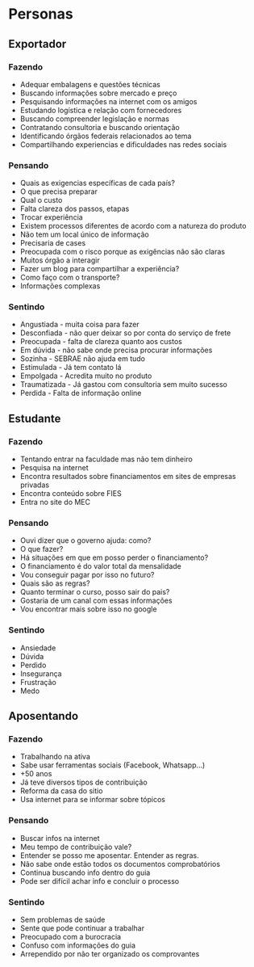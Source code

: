 Personas
====

Exportador
----

### Fazendo

* Adequar embalagens e questões técnicas
* Buscando informações sobre mercado e preço
* Pesquisando informações na internet com os amigos
* Estudando logística e relação com fornecedores
* Buscando compreender legislação e normas
* Contratando consultoria e buscando orientação
* Identificando órgãos federais relacionados ao tema
* Compartilhando experiencias e dificuldades nas redes sociais

### Pensando

* Quais as exigencias específicas de cada país?
* O que precisa preparar
* Qual o custo
* Falta clareza dos passos, etapas
* Trocar experiência
* Existem processos diferentes de acordo com a natureza do produto
* Não tem um local único de informação
* Precisaria de cases
* Preocupada com o risco porque as exigências não são claras
* Muitos órgão a interagir
* Fazer um blog para compartilhar a experiência?
* Como faço com o transporte?
* Informações complexas

### Sentindo

* Angustiada - muita coisa para fazer
* Desconfiada - não quer deixar so por conta do serviço de frete
* Preocupada - falta de clareza quanto aos custos
* Em dúvida - não sabe onde precisa procurar informações
* Sozinha - SEBRAE não ajuda em tudo
* Estimulada - Já tem contato lá
* Empolgada - Acredita muito no produto
* Traumatizada - Já gastou com consultoria sem muito sucesso
* Perdida - Falta de informação online

Estudante
----

### Fazendo

* Tentando entrar na faculdade mas não tem dinheiro
* Pesquisa na internet
* Encontra resultados sobre financiamentos em sites de empresas privadas
* Encontra conteúdo sobre FIES
* Entra no site do MEC

### Pensando

* Ouvi dizer que o governo ajuda: como?
* O que fazer?
* Há situações em que em posso perder o financiamento?
* O financiamento é do valor total da mensalidade
* Vou conseguir pagar por isso no futuro?
* Quais são as regras?
* Quanto terminar o curso, posso sair do pais?
* Gostaria de um canal com essas informações
* Vou encontrar mais sobre isso no google

### Sentindo

* Ansiedade
* Dúvida
* Perdido
* Insegurança
* Frustração
* Medo


Aposentando
----

### Fazendo

* Trabalhando na ativa
* Sabe usar ferramentas sociais (Facebook, Whatsapp...)
* +50 anos
* Já teve diversos tipos de contribuição
* Reforma da casa do sitio
* Usa internet para se informar sobre tópicos

### Pensando

* Buscar infos na internet
* Meu tempo de contribuição vale?
* Entender se posso me aposentar. Entender as regras.
* Não sabe onde estão todos os documentos comprobatórios
* Continua buscando info dentro do guia
* Pode ser difícil achar info e concluir o processo

### Sentindo

* Sem problemas de saúde
* Sente que pode continuar a trabalhar
* Preocupado com a burocracia
* Confuso com informações do guia
* Arrependido por não ter organizado os comprovantes